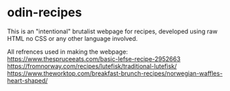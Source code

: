 # odin-recipes
This is an "intentional" brutalist webpage for recipes, developed using raw HTML no CSS or any other language involved.

All refrences used in making the webpage:
https://www.thespruceeats.com/basic-lefse-recipe-2952663
https://fromnorway.com/recipes/lutefisk/traditional-lutefisk/
https://www.theworktop.com/breakfast-brunch-recipes/norwegian-waffles-heart-shaped/